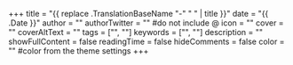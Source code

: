 +++
title = "{{ replace .TranslationBaseName "-" " " | title }}"
date = "{{ .Date }}"
author = ""
authorTwitter = "" #do not include @
icon = ""
cover = ""
coverAltText = ""
tags = ["", ""]
keywords = ["", ""]
description = ""
showFullContent = false
readingTime = false
hideComments = false
color = "" #color from the theme settings
+++
